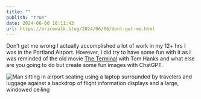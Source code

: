 ```yaml
---
title: ""
publish: "true"
date: 2024-06-06 16:11:43
url: https://ericmwalk.blog/2024/06/06/dont-get-me.html
---
```


Don’t get me wrong I actually accomplished a lot of work in my 12+ hrs I was in the Portland Airport. However, I did try to have some fun with it as I was reminded of the old movie [The Terminal](https://www.themoviedb.org/movie/594) with Tom Hanks and what else are you going to do but create some fun images with ChatGPT.

![Man sitting in airport seating using a laptop surrounded by travelers and luggage against a backdrop of flight information displays and a large, windowed ceiling](https://ericmwalk.blog/uploads/2024/cb3be09c-c2c9-441f-a9f5-13f5c6190689.png)